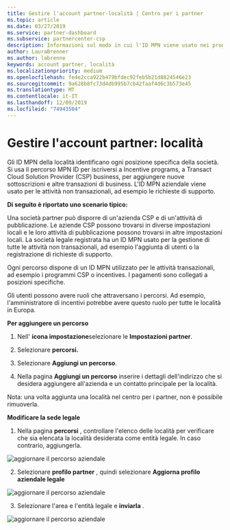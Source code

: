 ```yaml
---
title: Gestire l'account partner-località | Centro per i partner
ms.topic: article
ms.date: 03/27/2019
ms.service: partner-dashboard
ms.subservice: partnercenter-csp
description: Informazioni sul modo in cui l'ID MPN viene usato nei programmi per gli incentivi, le aziende CSP, le sottoscrizioni e altre transazioni.
author: LauraBrenner
ms.author: labrenne
keywords: account partner, località
ms.localizationpriority: medium
ms.openlocfilehash: fe4e2cca922b479bfdec92feb5b21d8824546e23
ms.sourcegitcommit: 9a628b8fc73d4db995b7cb42faaf4d6c3b573e45
ms.translationtype: MT
ms.contentlocale: it-IT
ms.lasthandoff: 12/09/2019
ms.locfileid: "74943504"
---
```

# <a name="manage-your-partner-account-locations"></a>Gestire l'account partner: località

Gli ID MPN della località identificano ogni posizione specifica della società. Si usa il percorso MPN ID per iscriversi a Incentive programs, a Transact Cloud Solution Provider (CSP) business, per aggiungere nuove sottoscrizioni e altre transazioni di business. L'ID MPN aziendale viene usato per le attività non transazionali, ad esempio le richieste di supporto.

**Di seguito è riportato uno scenario tipico:** 

Una società partner può disporre di un'azienda CSP e di un'attività di pubblicazione. Le aziende CSP possono trovarsi in diverse impostazioni locali e le loro attività di pubblicazione possono trovarsi in altre impostazioni locali. La società legale registrata ha un ID MPN usato per la gestione di tutte le attività non transazionali, ad esempio l'aggiunta di utenti o la registrazione di richieste di supporto. 

Ogni percorso dispone di un ID MPN utilizzato per le attività transazionali, ad esempio i programmi CSP o incentives. I pagamenti sono collegati a posizioni specifiche.

Gli utenti possono avere ruoli che attraversano i percorsi. Ad esempio, l'amministratore di incentivi potrebbe avere questo ruolo per tutte le località in Europa.

**Per aggiungere un percorso**

1. Nell' **icona impostazione**selezionare le **Impostazioni partner**. 

2. Selezionare **percorsi.**

3. Selezionare **Aggiungi un percorso**.  

4. Nella pagina **Aggiungi un percorso** inserire i dettagli dell'indirizzo che si desidera aggiungere all'azienda e un contatto principale per la località.

Nota: una volta aggiunta una località nel centro per i partner, non è possibile rimuoverla.

**Modificare la sede legale**

1. Nella pagina **percorsi** , controllare l'elenco delle località per verificare che sia elencata la località desiderata come entità legale. In caso contrario, aggiungerla.

![aggiornare il percorso aziendale](images/updatepartnerprofile2.png)

2. Selezionare **profilo partner** , quindi selezionare **Aggiorna profilo aziendale legale**

![aggiornare il percorso aziendale](images/updatepartnerprofile1.png)

3. Selezionare l'area e l'entità legale e **inviarla** .

![aggiornare il percorso aziendale](images/updatepartnerprofile3.png)

